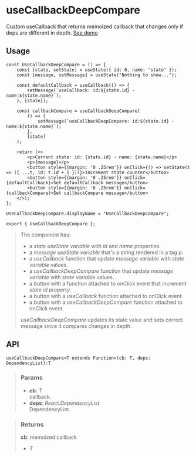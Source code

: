 # useCallbackDeepCompare
Custom useCallback that returns memoized callback that changes only if deps are different in depth. [See demo](https://ndriadev.github.io/react-tools/#/hooks/performance/useCallbackDeepCompare)

## Usage

```tsx
const UseCallbackDeepCompare = () => {
	const [state, setState] = useState({ id: 0, name: "state" });
	const [message, setMessage] = useState("Nothing to show...");

	const defaultCallback = useCallback(() => {
		setMessage(`useCallback: id:${state.id} - name:${state.name}`);
	}, [state]);

	const callbackCompare = useCallbackDeepCompare(
		() => {
			setMessage(`useCallbackDeepCompare: id:${state.id} - name:${state.name}`);
		},
		[state]
	);

	return (<>
		<p>Current state: id: {state.id} - name: {state.name}</p>
		<p>{message}</p>
		<button style={{margin: '0 .25rem'}} onClick={() => setState(t => ({ ...t, id: t.id + 1 }))}>Increment state counter</button>
		<button style={{margin: '0 .25rem'}} onClick={defaultCallback}>Set defaultCallback message</button>
		<button style={{margin: '0 .25rem'}} onClick={callbackCompare}>Set callbackCompare message</button>
	</>);
};

UseCallbackDeepCompare.displayName = "UseCallbackDeepCompare";

export { UseCallbackDeepCompare };
```

> The component has:
> - a _state useState variable_ with _id_ and _name_ properties.
> - a _message useState variable_ that's a string rendered in a tag p.
> - a _useCallback_ function that update _message variable_ with _state variable_ values.
> - a _useCallbackDeepCompare_ function that update _message variable_ with _state variable_ values.
> - a button with a function attached to onClick event that increment _state id property_.
> - a button with a _useCallback_ function attached to onClick event.
> - a button with a _useCallbackDeepCompare_ function attached to onClick event.
> 
> _useCallbackDeepCompare_ updates its state value and sets correct message since it compares changes in depth.


## API

```tsx
useCallbackDeepCompare<T extends Function>(cb: T, deps: DependencyList):T
```


> ### Params
>
> - __cb__: _T_  
callback.
> - __deps__: _React.DependencyList_  
DependencyList.
>



> ### Returns
>
> __cb__: memoized callback
> - _T_  
>